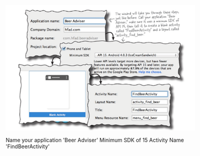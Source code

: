 ![](.guides/img/14createproject.png)

Name your application 'Beer Adviser'
Minimum SDK of 15
Activity Name 'FindBeerActivity'
